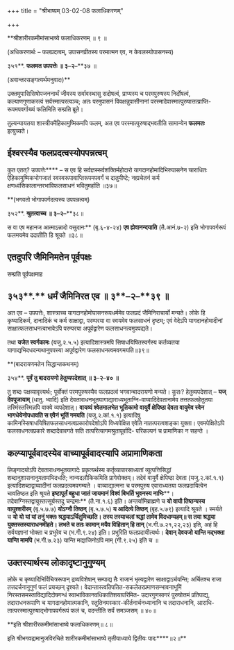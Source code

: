 +++
title = "श्रीभाष्यम् 03-02-08 फलाधिकरणम्"

+++


**श्रीशारीरकमीमांसाभाष्ये फलाधिकरणम् ॥ ९ ॥

(अधिकरणार्थः – फलप्रदत्वम्, उपासनप्रीतस्य परमात्मन एव, न केवलस्योपासनस्य)

३५१**. **फलमत उपपत्तेः ॥ ३**–**२**–**३७ ॥

(अवान्तरसङ्गत्यर्थमनुवादः)**

उक्तमुपासिसिषोपजननार्थं जीवस्य सर्वावस्थासु सदोषत्वं, प्राप्यस्य च परमपुरुषस्य निर्दोषत्वं, कल्याणगुणाकरत्वं सर्वस्मात्परत्वञ्च; अतः परमुपासनं विवक्षन्नुपासीनानां परस्मादेवास्मात्पुरुषात्तत्प्राप्ति-रूपमपवर्गाख्यं फलिमिति सम्प्रति ब्रूते।

तुल्यन्यायतया शास्त्रीयमैहिकामुष्मिकमपि फलम्, अत एव परस्मात्पुरुषाद्भवतीति सामान्येन ****फलमतः**** इत्युच्यते।

## ईश्वरस्यैव फलप्रदत्वस्योपपन्नत्वम्

कुत एतत्? उपपत्तेः**** – स एव हि सर्वज्ञस्सर्वशक्तिर्महोदारो यागदानहोमादिभिरुपासनेन चाराधितः ऐहिकामुष्मिकभोगजातं स्वस्वरूपावाप्तिरूपमपवर्गं च दातुमीष्टे; नह्यचेतनं कर्म क्षणध्वंसिकालान्तरभाविफलसाधनं भवितुमर्हाति ॥३७॥

**(भगवतो भोगापवर्गदत्वस्य उपपन्नत्वम्)

३५२**. **श्रुतत्वाच्च ॥ ३**–**२**–**३८॥

स वा एष महानज आत्माऽन्नादो वसुदानः** (बृ.६-४-२४) **एष ह्येवानन्दयाति** (तै.आनं.७-२) इति भोगापवर्गरूपं फलमयमेव ददातीति हि श्रूयते ॥३८॥

## एतदुपरि जैमिनिमतेन पूर्वपक्षः

सम्प्रति पूर्वपक्षमाह

## ३५३**.** धर्मं जैमिनिरत एव ॥ ३**–**२**–**३९ ॥

अत एव – उपपत्तेः, शास्त्राच्च यागदानहोमोपासनरूपधर्ममेव फलप्रदं जैमिनिराचार्यो मन्यते। लोके हि कृष्यादिकर्म, दानादिकं च कर्म साक्षाद्वा, परम्परया वा स्वयमेव फलसाधनं दृष्टम्; एवं वेदेऽपि यागदानहोमादीनां साक्षात्फलसाधनत्वाभावेऽपि परम्परया अपूर्वद्वारेण फलसाधनत्वमुपपद्यते।

तथा **यजेत स्वर्गकामः** (यजु.२.५.५) इत्यादिशास्त्रमपि
सिषाधयिषितस्वर्गस्य कर्तव्यतया यागाद्यभिदधदन्यथानुपपत्त्या अपूर्वद्वारेण फलसाधनत्वमवगमयति॥३९॥

**(बादरायणमतेन सिद्धान्तकथनम्)

३५४**. **पूर्वं तु बादरायणो हेतुव्यपदेशात् ॥ ३**–**२**–**४० ॥**

तु शब्दः पक्षव्यावृत्त्यर्थः; पूर्वोक्तं परमपुरुषस्यैव फलप्रदत्वं भगवान्बादरायणो मन्यते। कुतः? हेतुव्यपदेशात् – **यज् देवपूजायाम्** (धातु. भ्वादि) इति देवताराधनभूतयागाद्याराध्यभूताग्नि-वाय्वादिदेवतानामेव तत्तत्फलहेतुतया तस्मिंस्तस्मिन्नपि वाक्ये व्यपदेशात्। **वायव्यं श्वेतमालभेत भूतिकामो वायुर्वै क्षेपिष्ठा देवता वायुमेव स्वेन भागधेयेनोपधावति स एवैनं भूतिं गमयति** (यजु.२.कां.१.१) इत्यादिषु कामिनस्सिषाधयिषितफलसाधनत्वप्रकारोपदेशोऽपि विध्यपेक्षित एवेति नातत्परत्वशङ्का युक्ता। एवमपेक्षितेऽपि फलसाधनत्वप्रकारे शब्दादेवावगते सति तत्परित्यागमश्रुतापूर्वादि- परिकल्पनं च प्रामाणिका न सहन्ते ।

## कल्प्यापूर्ववादस्येव वाच्यापूर्ववादस्यापि अप्रामाणिकता

लिङ्गादयोऽपि देवताराधनभूतयागादेः प्रकृत्यर्थस्य कर्तृव्यापारसाध्यतां व्युत्पत्तिसिद्धां शब्दानुशासनानुमतामभिदधति; नान्यदलौकिकमिति प्रागेवोक्तम्। तदेवं वायुर्वै क्षेपिष्ठा देवता (यजु.२.कां.१.१) इत्यादिशब्दाद्वाय्वादीनां फलप्रदत्वमवगम्यते । वाय्वाद्यात्मना च परमपुरुष एवाराध्यतया फलप्रदायित्वेन चावतिष्ठत इति श्रूयते **इष्टापूर्तं बहुधा जातं जायमानं विश्वं बिभर्ति भुवनस्य नाभिः****। तदेवाग्निस्तद्वायुस्तत्सूर्यस्तदु चन्द्रमाः** (तै.ना.१.६) इति। अन्तर्यामिब्राह्मणे च **यो वायौ तिष्ठन्यस्य वायुश्शरीरम्** (बृ.५.७.७) **योऽग्नौ तिष्ठन्** (बृ.५.७.५) **य आदित्ये तिष्ठन्** (बृह.५.७९) इत्यादि श्रूयते । स्मर्यते च **यो यो यां यां तनुं भक्तः श्रद्धयाऽर्चितुमिच्छति। तस्य तस्याचलां श्रद्धां तामेव विदधाम्यहम्॥ स तया श्रद्धया युक्तस्तस्याराधनमीहते। लभते च ततः कामान् मयैव विहितान् हि तान्** (भ.गी.७.२१,२२,२३) इति, अहं हि सर्वयज्ञानां भोक्ता च प्रभुरेव च (भ.गी.९.२४) इति। प्रभुरिति फलप्रदायीत्यर्थः। **देवान् देवयजो यान्ति मद्भक्ता यान्ति मामपि** (भ.गी.७.२३) यान्ति मद्याजिनोऽपि माम् (गी.९.२५) इति च ॥

## उक्तस्यार्थस्य लोकादृष्टानुगुण्यम्

लोके च कृष्यादिभिर्विचित्ररूपान् द्रव्यविशेषान् सम्पाद्य तैः राजानं भृत्यद्वारेण साक्षाद्वाऽर्चयन्ति; अर्चितश्च राजा तत्तदर्चनानुगुणं फलं प्रयच्छन् दृश्यते। वेदान्तास्त्वतिपतित-सकलेतरप्रमाणसम्भावनाभूमिं निरस्तसमस्ताविद्यादिदोषगन्धं स्वाभाविकानवधिकातिशयापरिमित- उदारगुणसागरं पुरुषोत्तमं प्रतिपाद्य, तदाराधनरूपाणि च यागदानहोमात्मकानि, स्तुतिनमस्कार-कीर्तनार्चनध्यानानि च तदाराधनानि, आराधि-तात्परस्मात्पुरुषाद्भोगापवर्गरूपं फलं च, वदन्तीति सर्वं समञ्जसम् ॥ ४०॥

**इति श्रीशारीरकमीमांसाभाष्ये फलाधिकरणम्॥ ८॥

इति श्रीभगवद्रामानुजविरचिते शारीरकमीमांसाभाष्ये तृतीयाध्याये द्वितीयः पादः****॥२॥**


